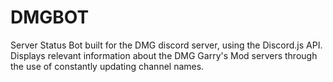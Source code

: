 # DMGBOT

Server Status Bot built for the DMG discord server, using the Discord.js API.
Displays relevant information about the DMG Garry's Mod servers through the use of constantly updating channel names.
